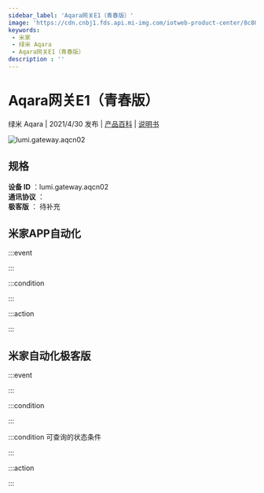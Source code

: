 ```yaml
---
sidebar_label: 'Aqara网关E1（青春版）'
image: 'https://cdn.cnbj1.fds.api.mi-img.com/iotweb-product-center/8c80f4e3fb4c89def51b9ed17ff83702_Aqara网关青春版.png?GalaxyAccessKeyId=AKVGLQWBOVIRQ3XLEW&Expires=9223372036854775807&Signature=tpYf54u9O0g4K/6u2xJIdVXeQzk='
keywords: 
 - 米家
 - 绿米 Aqara
 - Aqara网关E1（青春版）
description : ''
---
```

# Aqara网关E1（青春版）

绿米 Aqara | 2021/4/30 发布 | [产品百科](https://home.mi.com/webapp/content/baike/product/index.html?model=lumi.gateway.aqcn02/) | [说明书](https://home.mi.com/views/introduction.html?model=lumi.gateway.aqcn02&region=cn)

![lumi.gateway.aqcn02](https://cdn.cnbj1.fds.api.mi-img.com/iotweb-product-center/8c80f4e3fb4c89def51b9ed17ff83702_Aqara网关青春版.png?GalaxyAccessKeyId=AKVGLQWBOVIRQ3XLEW&Expires=9223372036854775807&Signature=tpYf54u9O0g4K/6u2xJIdVXeQzk=)

## 规格  
> 
**设备 ID** ：lumi.gateway.aqcn02  
**通讯协议** ：  
**极客版**  ： 待补充 


## 米家APP自动化  

:::event  

:::

:::condition  

:::

:::action   

:::

## 米家自动化极客版  

:::event  

:::

:::condition  

:::

:::condition 可查询的状态条件  

:::

:::action  

:::

        
